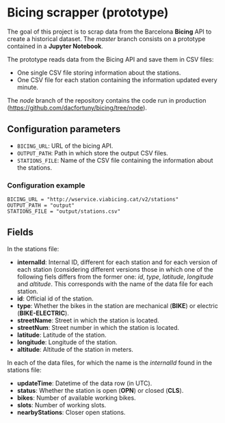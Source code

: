 # Bicing scrapper (prototype)

The goal of this project is to scrap data from the Barcelona **Bicing** API to create a historical dataset. The *master* branch consists on a prototype contained in a **Jupyter Notebook**.

The prototype reads data from the Bicing API and save them in CSV files:

 * One single CSV file storing information about the stations.
 * One CSV file for each station containing the information updated every minute.

The *node* branch of the repository contains the code run in production (https://github.com/dacfortuny/bicing/tree/node).

## Configuration parameters
 * `BICING_URL`: URL of the bicing API.
 * `OUTPUT_PATH`: Path in which store the output CSV files.
 * `STATIONS_FILE`: Name of the CSV file containing the information about the stations.
 
### Configuration example
```
BICING_URL = "http://wservice.viabicing.cat/v2/stations"
OUTPUT_PATH = "output"
STATIONS_FILE = "output/stations.csv"
```

## Fields

In the stations file:

 * **internalId**: Internal ID, different for each station and for each version of each station (considering different versions those in which one of the following fiels differs from the former one: *id*, *type*, *latitude*, *longitude* and *altitude*. This corresponds with the name of the data file for each station.
 * **id**: Official id of the station.
 * **type**: Whether the bikes in the station are mechanical (**BIKE**) or electric (**BIKE-ELECTRIC**).
 * **streetName**: Street in which the station is located.
 * **streetNum**: Street number in which the station is located.
 * **latitude**: Latitude of the station.
 * **longitude**: Longitude of the station.
 * **altitude**: Altitude of the station in meters.
 
 In each of the data files, for which the name is the *internalId* found in the stations file:
 
 * **updateTime**: Datetime of the data row (in UTC).
 * **status**: Whether the station is open (**OPN**) or closed (**CLS**).
 * **bikes**: Number of available working bikes.
 * **slots**: Number of working slots.
 * **nearbyStations**: Closer open stations.
